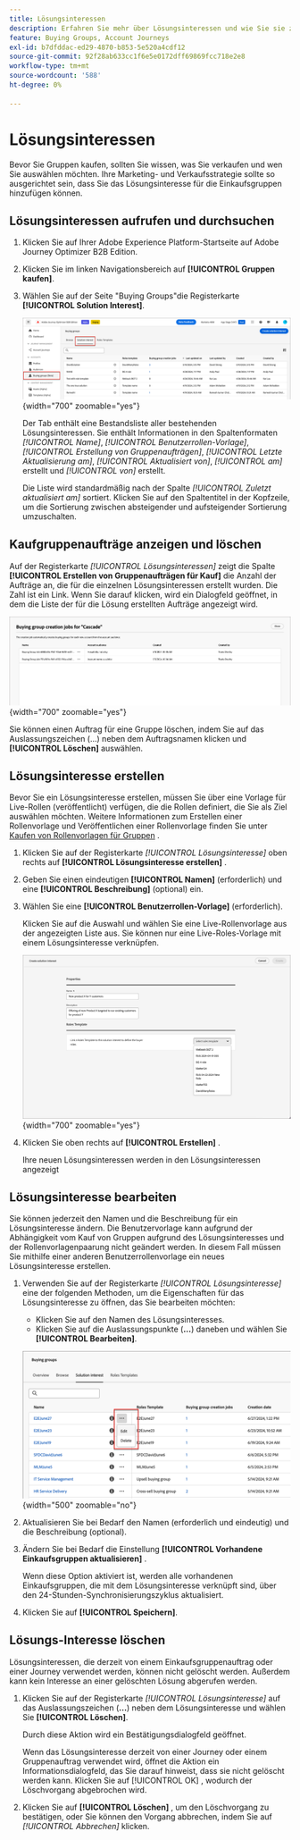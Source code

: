 ```yaml
---
title: Lösungsinteressen
description: Erfahren Sie mehr über Lösungsinteressen und wie Sie sie zur Verwendung in Ihren Einkaufsgruppen definieren können.
feature: Buying Groups, Account Journeys
exl-id: b7dfddac-ed29-4870-b853-5e520a4cdf12
source-git-commit: 92f28ab633cc1f6e5e0172dff69869fcc718e2e8
workflow-type: tm+mt
source-wordcount: '588'
ht-degree: 0%

---
```


# Lösungsinteressen

Bevor Sie Gruppen kaufen, sollten Sie wissen, was Sie verkaufen und wen Sie auswählen möchten. Ihre Marketing- und Verkaufsstrategie sollte so ausgerichtet sein, dass Sie das Lösungsinteresse für die Einkaufsgruppen hinzufügen können.

## Lösungsinteressen aufrufen und durchsuchen

1. Klicken Sie auf Ihrer Adobe Experience Platform-Startseite auf Adobe Journey Optimizer B2B Edition.

1. Klicken Sie im linken Navigationsbereich auf **[!UICONTROL Gruppen kaufen]**.

1. Wählen Sie auf der Seite &quot;Buying Groups&quot;die Registerkarte **[!UICONTROL Solution Interest]**.

   ![Registerkarte &quot;Lösungsinteresse&quot;](assets/solution-interest-tab.png){width="700" zoomable="yes"}

   Der Tab enthält eine Bestandsliste aller bestehenden Lösungsinteressen. Sie enthält Informationen in den Spaltenformaten _[!UICONTROL Name]_, _[!UICONTROL Benutzerrollen-Vorlage]_, _[!UICONTROL Erstellung von Gruppenaufträgen]_, _[!UICONTROL Letzte Aktualisierung am]_, _[!UICONTROL Aktualisiert von]_, _[!UICONTROL am]_ erstellt und _[!UICONTROL von]_ erstellt.

   Die Liste wird standardmäßig nach der Spalte _[!UICONTROL Zuletzt aktualisiert am]_ sortiert. Klicken Sie auf den Spaltentitel in der Kopfzeile, um die Sortierung zwischen absteigender und aufsteigender Sortierung umzuschalten.

## Kaufgruppenaufträge anzeigen und löschen

Auf der Registerkarte _[!UICONTROL Lösungsinteressen]_ zeigt die Spalte **[!UICONTROL Erstellen von Gruppenaufträgen für Kauf]** die Anzahl der Aufträge an, die für die einzelnen Lösungsinteressen erstellt wurden. Die Zahl ist ein Link. Wenn Sie darauf klicken, wird ein Dialogfeld geöffnet, in dem die Liste der für die Lösung erstellten Aufträge angezeigt wird.

![Kaufen von Gruppenaufträgen für Lösungsinteressen](assets/buying-group-jobs-for-solution-interest.png){width="700" zoomable="yes"}

Sie können einen Auftrag für eine Gruppe löschen, indem Sie auf das Auslassungszeichen (...) neben dem Auftragsnamen klicken und **[!UICONTROL Löschen]** auswählen.

## Lösungsinteresse erstellen

Bevor Sie ein Lösungsinteresse erstellen, müssen Sie über eine Vorlage für Live-Rollen (veröffentlicht) verfügen, die die Rollen definiert, die Sie als Ziel auswählen möchten. Weitere Informationen zum Erstellen einer Rollenvorlage und Veröffentlichen einer Rollenvorlage finden Sie unter [Kaufen von Rollenvorlagen für Gruppen](./buying-groups-role-templates.md) .

1. Klicken Sie auf der Registerkarte _[!UICONTROL Lösungsinteresse]_ oben rechts auf **[!UICONTROL Lösungsinteresse erstellen]** .

1. Geben Sie einen eindeutigen **[!UICONTROL Namen]** (erforderlich) und eine **[!UICONTROL Beschreibung]** (optional) ein.

1. Wählen Sie eine **[!UICONTROL Benutzerrollen-Vorlage]** (erforderlich).

   Klicken Sie auf die Auswahl und wählen Sie eine Live-Rollenvorlage aus der angezeigten Liste aus. Sie können nur eine Live-Roles-Vorlage mit einem Lösungsinteresse verknüpfen.

   ![Registerkarte &quot;Lösungsinteresse&quot;](assets/solution-interest-create.png){width="700" zoomable="yes"}

1. Klicken Sie oben rechts auf **[!UICONTROL Erstellen]** .

   Ihre neuen Lösungsinteressen werden in den Lösungsinteressen angezeigt

## Lösungsinteresse bearbeiten

Sie können jederzeit den Namen und die Beschreibung für ein Lösungsinteresse ändern. Die Benutzervorlage kann aufgrund der Abhängigkeit vom Kauf von Gruppen aufgrund des Lösungsinteresses und der Rollenvorlagenpaarung nicht geändert werden. In diesem Fall müssen Sie mithilfe einer anderen Benutzerrollenvorlage ein neues Lösungsinteresse erstellen.

1. Verwenden Sie auf der Registerkarte _[!UICONTROL Lösungsinteresse]_ eine der folgenden Methoden, um die Eigenschaften für das Lösungsinteresse zu öffnen, das Sie bearbeiten möchten:

   * Klicken Sie auf den Namen des Lösungsinteresses.
   * Klicken Sie auf die Auslassungspunkte (**...**) daneben und wählen Sie **[!UICONTROL Bearbeiten]**.

   ![Mehr Menü für die Lösung](assets/solution-interests-more-menu.png){width="500" zoomable="no"}

1. Aktualisieren Sie bei Bedarf den Namen (erforderlich und eindeutig) und die Beschreibung (optional).

1. Ändern Sie bei Bedarf die Einstellung **[!UICONTROL Vorhandene Einkaufsgruppen aktualisieren]** .

   Wenn diese Option aktiviert ist, werden alle vorhandenen Einkaufsgruppen, die mit dem Lösungsinteresse verknüpft sind, über den 24-Stunden-Synchronisierungszyklus aktualisiert.

1. Klicken Sie auf **[!UICONTROL Speichern]**.

## Lösungs-Interesse löschen

Lösungsinteressen, die derzeit von einem Einkaufsgruppenauftrag oder einer Journey verwendet werden, können nicht gelöscht werden. Außerdem kann kein Interesse an einer gelöschten Lösung abgerufen werden.

1. Klicken Sie auf der Registerkarte _[!UICONTROL Lösungsinteresse]_ auf das Auslassungszeichen (**...**) neben dem Lösungsinteresse und wählen Sie **[!UICONTROL Löschen]**.

   Durch diese Aktion wird ein Bestätigungsdialogfeld geöffnet.

   Wenn das Lösungsinteresse derzeit von einer Journey oder einem Gruppenauftrag verwendet wird, öffnet die Aktion ein Informationsdialogfeld, das Sie darauf hinweist, dass sie nicht gelöscht werden kann. Klicken Sie auf [!UICONTROL OK] , wodurch der Löschvorgang abgebrochen wird.

1. Klicken Sie auf **[!UICONTROL Löschen]** , um den Löschvorgang zu bestätigen, oder Sie können den Vorgang abbrechen, indem Sie auf _[!UICONTROL Abbrechen]_ klicken.
